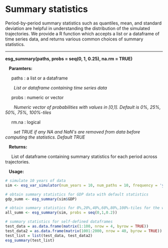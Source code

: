 # Summary statistics 

Period-by-period summary statistics such as quantiles, mean, and standard deviation are helpful in understanding the distribution of the simulated trajectories. We provide a R function which accepts a list or a dataframe of time series data, and returns various common choices of summary statistics. 

---

**esg_summary(paths, probs = seq(0, 1, 0.25), na.rm = TRUE)**

&nbsp;&nbsp; **Paramters:**

&nbsp;&nbsp;&nbsp;&nbsp; paths : a list or a dataframe

&nbsp;&nbsp;&nbsp;&nbsp;&nbsp;&nbsp; *List or dataframe containing time series data*

&nbsp;&nbsp;&nbsp;&nbsp; probs : numeric or vector 

&nbsp;&nbsp;&nbsp;&nbsp;&nbsp;&nbsp; *Numeric vector of probabilities with values in [0,1]. Default is 0%, 25%, 50%, 75%, 100%-tiles*

&nbsp;&nbsp;&nbsp;&nbsp; rm.na : logical

&nbsp;&nbsp;&nbsp;&nbsp;&nbsp;&nbsp; *set TRUE if any NA and NaN's are removed from data before computing the statistics. Default TRUE*

&nbsp;&nbsp; **Returns:**

&nbsp;&nbsp;&nbsp;&nbsp; List of dataframe containing summary statistics for each period across trajectories. 

&nbsp;&nbsp; **Usage:**

```r
# simulate 10 years of data 
sim <- esg_var_simulator(num_years = 10, num_paths = 10, frequency = 'year')

# obtain summary statistics for GDP data with default statistics
gdp_summ <- esg_summary(sim$GDP) 

# obtain summary statistics for 0%,20%,40%,60%,80%,100%-tiles for the whole list 
all_summ <- esg_summary(sim, probs = seq(0,1,0.2))

# summary statistics for self-defined dataframes 
test_data = as.data.frame(matrix(1:100, nrow = 4, byrow = TRUE))
test_data2 = as.data.frame(matrix(1001:2000, nrow = 40, byrow = TRUE))
test_list = list(test_data, test_data2)
esg_summary(test_list)
```
